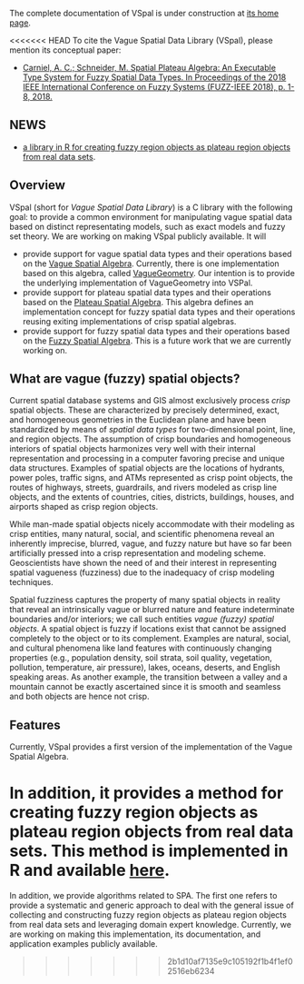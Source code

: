 The complete documentation of VSpal is under construction at [its home page](https://github.com/accarniel/SpatialPlateauAlgebra).

<<<<<<< HEAD
To cite the Vague Spatial Data Library (VSpal), please mention its conceptual paper:

* [Carniel, A. C.; Schneider, M. Spatial Plateau Algebra: An Executable Type System for Fuzzy Spatial Data Types. In Proceedings of the 2018 IEEE International Conference on Fuzzy Systems (FUZZ-IEEE 2018), p. 1-8, 2018.](https://ieeexplore.ieee.org/document/8491565)

## NEWS

* [a library in R for creating fuzzy region objects as plateau region objects from real data sets](https://github.com/accarniel/SpatialPlateauAlgebra/building_fuzzy_regions/building_plateau_regions).

## Overview

VSpal (short for *Vague Spatial Data Library*) is a C library with the following goal: to provide a common environment for manipulating vague spatial data based on distinct representating models, such as exact models and fuzzy set theory. We are working on making VSpal publicly available. It will 

* provide support for vague spatial data types and their operations based on the [Vague Spatial Algebra](https://www.sciencedirect.com/science/article/pii/S0306437909000519). Currently, there is one implementation based on this algebra, called [VagueGeometry](https://seer.ufmg.br/index.php/jidm/article/view/1367/2645). Our intention is to provide the underlying implementation of VagueGeometry into VSPal.
* provide support for plateau spatial data types and their operations based on the [Plateau Spatial Algebra](https://ieeexplore.ieee.org/document/8491565). This algebra defines an implementation concept for fuzzy spatial data types and their operations reusing exiting implementations of crisp spatial algebras.
* provide support for fuzzy spatial data types and their operations based on the [Fuzzy Spatial Algebra](https://ieeexplore.ieee.org/document/7737976). This is a future work that we are currently working on.

## What are vague (fuzzy) spatial objects?

Current spatial database systems and GIS almost exclusively process *crisp* spatial objects. These are characterized by precisely determined, exact, and homogeneous geometries in the Euclidean plane and have been standardized by means of *spatial data types* for two-dimensional point, line, and region objects. The assumption of crisp boundaries and homogeneous interiors of spatial objects harmonizes very well with their internal representation and processing in a computer favoring precise and unique data structures. Examples of spatial objects are the locations of hydrants, power poles, traffic signs, and ATMs represented as crisp point objects, the routes of highways, streets, guardrails, and rivers modeled as crisp line objects, and the extents of countries, cities, districts, buildings, houses, and airports shaped as crisp region objects. 

While man-made spatial objects nicely accommodate with their modeling as crisp entities, many natural, social, and scientific phenomena reveal an inherently imprecise, blurred, vague, and fuzzy nature but have so far been artificially pressed into a crisp representation and modeling scheme. Geoscientists have shown the need of and their interest in representing spatial vagueness (fuzziness) due to the inadequacy of crisp modeling techniques. 

Spatial fuzziness captures the property of many spatial objects in reality that reveal an intrinsically vague or blurred nature and feature indeterminate boundaries and/or interiors; we call such entities *vague (fuzzy) spatial objects*. A spatial object is fuzzy if locations exist that cannot be assigned completely to the object or to its complement. Examples are natural, social, and cultural phenomena like land features with continuously changing properties (e.g., population density, soil strata, soil quality, vegetation, pollution, temperature, air pressure), lakes, oceans, deserts, and English speaking areas. As another example, the transition between a valley and a mountain cannot be exactly ascertained since it is smooth and seamless and both objects are hence not crisp.

## Features

Currently, VSpal provides a first version of the implementation of the Vague Spatial Algebra.

In addition, it provides a method for creating fuzzy region objects as plateau region objects from real data sets. This method is implemented in R and available [here](https://github.com/accarniel/SpatialPlateauAlgebra/building_fuzzy_regions/building_plateau_regions).
=======
In addition, we provide algorithms related to SPA. The first one refers to provide a systematic and generic approach to deal with the general issue of collecting and constructing fuzzy region objects as plateau region objects from real data sets and leveraging domain expert knowledge. Currently, we are working on making this implementation, its documentation, and application examples publicly available.
>>>>>>> 2b1d10af7135e9c105192f1b4f1ef02516eb6234
